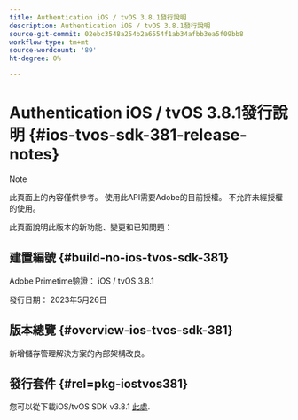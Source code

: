 ```yaml
---
title: Authentication iOS / tvOS 3.8.1發行說明
description: Authentication iOS / tvOS 3.8.1發行說明
source-git-commit: 02ebc3548a254b2a6554f1ab34afbb3ea5f09bb8
workflow-type: tm+mt
source-wordcount: '89'
ht-degree: 0%

---
```


# Authentication iOS / tvOS 3.8.1發行說明 {#ios-tvos-sdk-381-release-notes}

>[!NOTE]
>
>此頁面上的內容僅供參考。 使用此API需要Adobe的目前授權。 不允許未經授權的使用。

此頁面說明此版本的新功能、變更和已知問題：

## 建置編號 {#build-no-ios-tvos-sdk-381}

Adobe Primetime驗證： iOS / tvOS 3.8.1

發行日期： 2023年5月26日



## 版本總覽 {#overview-ios-tvos-sdk-381}

新增儲存管理解決方案的內部架構改良。

## 發行套件 {#rel=pkg-iostvos381}

您可以從下載iOS/tvOS SDK v3.8.1 [此處](https://tve.zendesk.com/hc/en-us/articles/204963209).
